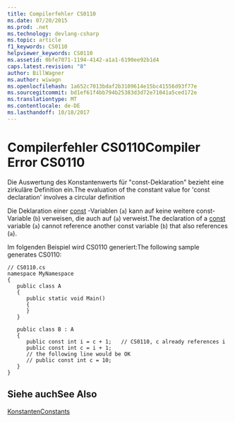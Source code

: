 ```yaml
---
title: Compilerfehler CS0110
ms.date: 07/20/2015
ms.prod: .net
ms.technology: devlang-csharp
ms.topic: article
f1_keywords: CS0110
helpviewer_keywords: CS0110
ms.assetid: 0bfe7071-1194-4142-a1a1-6190ee92b1d4
caps.latest.revision: "8"
author: BillWagner
ms.author: wiwagn
ms.openlocfilehash: 1a652c7013bdaf2b3109614e15bc41556d93f77e
ms.sourcegitcommit: bd1ef61f4bb794b25383d3d72e71041a5ced172e
ms.translationtype: MT
ms.contentlocale: de-DE
ms.lasthandoff: 10/18/2017
---
```

# <a name="compiler-error-cs0110"></a><span data-ttu-id="b463c-102">Compilerfehler CS0110</span><span class="sxs-lookup"><span data-stu-id="b463c-102">Compiler Error CS0110</span></span>
<span data-ttu-id="b463c-103">Die Auswertung des Konstantenwerts für "const-Deklaration" bezieht eine zirkuläre Definition ein.</span><span class="sxs-lookup"><span data-stu-id="b463c-103">The evaluation of the constant value for 'const declaration' involves a circular definition</span></span>  
  
 <span data-ttu-id="b463c-104">Die Deklaration einer [const](../../csharp/language-reference/keywords/const.md) -Variablen (`a`) kann auf keine weitere const-Variable (`b`) verweisen, die auch auf (`a`) verweist.</span><span class="sxs-lookup"><span data-stu-id="b463c-104">The declaration of a [const](../../csharp/language-reference/keywords/const.md) variable (`a`) cannot reference another const variable (`b`) that also references (`a`).</span></span>  
  
 <span data-ttu-id="b463c-105">Im folgenden Beispiel wird CS0110 generiert:</span><span class="sxs-lookup"><span data-stu-id="b463c-105">The following sample generates CS0110:</span></span>  
  
```  
// CS0110.cs  
namespace MyNamespace  
{  
   public class A  
   {  
      public static void Main()  
      {  
      }  
   }  
  
   public class B : A  
   {  
      public const int i = c + 1;   // CS0110, c already references i  
      public const int c = i + 1;  
      // the following line would be OK  
      // public const int c = 10;  
   }  
}  
```  
  
## <a name="see-also"></a><span data-ttu-id="b463c-106">Siehe auch</span><span class="sxs-lookup"><span data-stu-id="b463c-106">See Also</span></span>  
 [<span data-ttu-id="b463c-107">Konstanten</span><span class="sxs-lookup"><span data-stu-id="b463c-107">Constants</span></span>](../../csharp/programming-guide/classes-and-structs/constants.md)
